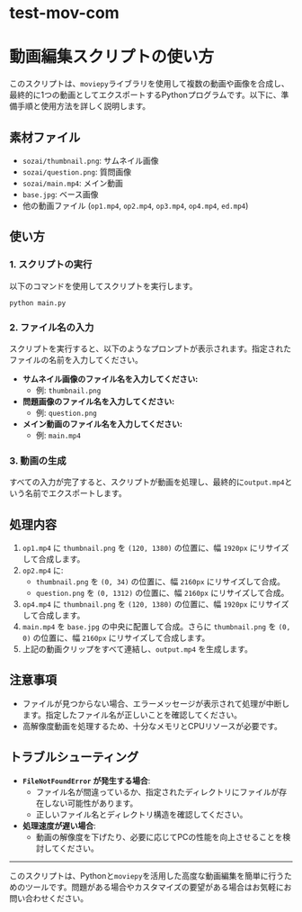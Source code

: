 # test-mov-com

# 動画編集スクリプトの使い方

このスクリプトは、`moviepy`ライブラリを使用して複数の動画や画像を合成し、最終的に1つの動画としてエクスポートするPythonプログラムです。以下に、準備手順と使用方法を詳しく説明します。

## 素材ファイル
- `sozai/thumbnail.png`: サムネイル画像
- `sozai/question.png`: 質問画像
- `sozai/main.mp4`: メイン動画
- `base.jpg`: ベース画像
- 他の動画ファイル (`op1.mp4`, `op2.mp4`, `op3.mp4`, `op4.mp4`, `ed.mp4`)

## 使い方

### 1. スクリプトの実行
以下のコマンドを使用してスクリプトを実行します。
```
python main.py
```

### 2. ファイル名の入力
スクリプトを実行すると、以下のようなプロンプトが表示されます。指定されたファイルの名前を入力してください。

- **サムネイル画像のファイル名を入力してください:**
  - 例: `thumbnail.png`
- **問題画像のファイル名を入力してください:**
  - 例: `question.png`
- **メイン動画のファイル名を入力してください:**
  - 例: `main.mp4`

### 3. 動画の生成
すべての入力が完了すると、スクリプトが動画を処理し、最終的に`output.mp4`という名前でエクスポートします。

## 処理内容
1. `op1.mp4` に `thumbnail.png` を `(120, 1380)` の位置に、幅 `1920px` にリサイズして合成します。
2. `op2.mp4` に:
   - `thumbnail.png` を `(0, 34)` の位置に、幅 `2160px` にリサイズして合成。
   - `question.png` を `(0, 1312)` の位置に、幅 `2160px` にリサイズして合成。
3. `op4.mp4` に `thumbnail.png` を `(120, 1380)` の位置に、幅 `1920px` にリサイズして合成します。
4. `main.mp4` を `base.jpg` の中央に配置して合成。さらに `thumbnail.png` を `(0, 0)` の位置に、幅 `2160px` にリサイズして合成します。
5. 上記の動画クリップをすべて連結し、`output.mp4` を生成します。

## 注意事項
- ファイルが見つからない場合、エラーメッセージが表示されて処理が中断します。指定したファイル名が正しいことを確認してください。
- 高解像度動画を処理するため、十分なメモリとCPUリソースが必要です。

## トラブルシューティング
- **`FileNotFoundError` が発生する場合**:
  - ファイル名が間違っているか、指定されたディレクトリにファイルが存在しない可能性があります。
  - 正しいファイル名とディレクトリ構造を確認してください。
- **処理速度が遅い場合**:
  - 動画の解像度を下げたり、必要に応じてPCの性能を向上させることを検討してください。

---

このスクリプトは、Pythonと`moviepy`を活用した高度な動画編集を簡単に行うためのツールです。問題がある場合やカスタマイズの要望がある場合はお気軽にお問い合わせください。

